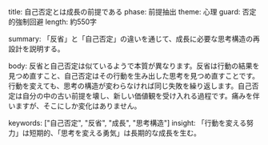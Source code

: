 title: 自己否定とは成長の前提である
phase: 前提抽出
theme: 心理
guard: 否定的強制回避
length: 約550字

summary:
「反省」と「自己否定」の違いを通じて、成長に必要な思考構造の再設計を説明する。

body:
反省と自己否定は似ているようで本質が異なります。反省は行動の結果を見つめ直すこと、自己否定はその行動を生み出した思考を見つめ直すことです。行動を変えても、思考の構造が変わらなければ同じ失敗を繰り返します。自己否定は自分の中の古い前提を壊し、新しい価値観を受け入れる過程です。痛みを伴いますが、そこにしか変化はありません。

keywords: ["自己否定", "反省", "成長", "思考構造"]
insight:
「行動を変える努力」は短期的、「思考を変える勇気」は長期的な成長を生む。
